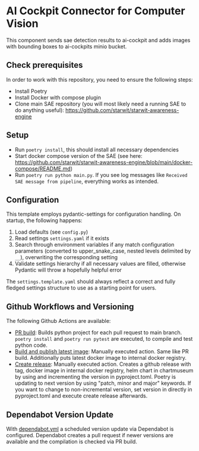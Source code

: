 # AI Cockpit Connector for Computer Vision

This component sends sae detection results to ai-cockpit and adds images with bounding boxes to ai-cockpits minio bucket.

## Check prerequisites
In order to work with this repository, you need to ensure the following steps:
- Install Poetry
- Install Docker with compose plugin
- Clone main SAE repository (you will most likely need a running SAE to do anything useful): https://github.com/starwit/starwit-awareness-engine

## Setup
- Run `poetry install`, this should install all necessary dependencies
- Start docker compose version of the SAE (see here: https://github.com/starwit/starwit-awareness-engine/blob/main/docker-compose/README.md)
- Run `poetry run python main.py`. If you see log messages like `Received SAE message from pipeline`, everything works as intended.

## Configuration
This template employs pydantic-settings for configuration handling. On startup, the following happens:
1. Load defaults (see `config.py`)
2. Read settings `settings.yaml` if it exists
3. Search through environment variables if any match configuration parameters (converted to upper_snake_case, nested levels delimited by `__`), overwriting the corresponding setting
4. Validate settings hierarchy if all necessary values are filled, otherwise Pydantic will throw a hopefully helpful error

The `settings.template.yaml` should always reflect a correct and fully fledged settings structure to use as a starting point for users. 

## Github Workflows and Versioning

The following Github Actions are available:

* [PR build](.github/workflows/pr-build.yml): Builds python project for each pull request to main branch. `poetry install` and `poetry run pytest` are executed, to compile and test python code.
* [Build and publish latest image](.github/workflows/build-publish-latest.yml): Manually executed action. Same like PR build. Additionally puts latest docker image to internal docker registry.
* [Create release](.github/workflows/create-release.yml): Manually executed action. Creates a github release with tag, docker image in internal docker registry, helm chart in chartmuseum by using and incrementing the version in pyproject.toml. Poetry is updating to next version by using "patch, minor and major" keywords. If you want to change to non-incremental version, set version in directly in pyproject.toml and execute create release afterwards.

## Dependabot Version Update

With [dependabot.yml](.github/dependabot.yml) a scheduled version update via Dependabot is configured. Dependabot creates a pull request if newer versions are available and the compilation is checked via PR build.